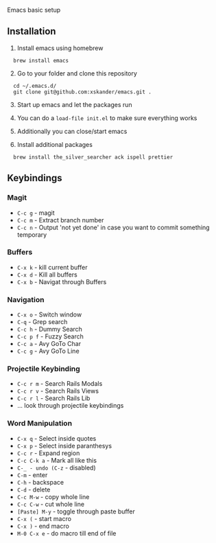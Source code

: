 Emacs basic setup

## Installation

1. Install emacs using homebrew
  ```
    brew install emacs
  ```

2. Go to your folder and clone this repository
  ```
    cd ~/.emacs.d/
    git clone git@github.com:xskander/emacs.git .
  ```

3. Start up emacs and let the packages run
  1. You can do a ```load-file init.el``` to make sure everything works
  1. Additionally you can close/start emacs

4. Install additional packages
  ```
    brew install the_silver_searcher ack ispell prettier
  ```

## Keybindings

### Magit
* ```C-c g``` - magit
* ```C-c m``` - Extract branch number
* ```C-c n``` - Output 'not yet done' in case you want to commit something temporary

### Buffers
* ```C-x k``` - kill current buffer
* ```C-x d``` - Kill all buffers
* ```C-x b``` - Navigat through Buffers

### Navigation
* ```C-x o``` - Switch window
* ```C-q``` - Grep search
* ```C-c h``` - Dummy Search
* ```C-c p f``` - Fuzzy Search
* ```C-c a``` - Avy GoTo Char
* ```C-c g``` - Avy GoTo Line


### Projectile Keybinding
* ```C-c r m``` - Search Rails Modals
* ```C-c r v``` - Search Rails Views
* ```C-c r l``` - Search Rails Lib
* ... look through projectile keybindings

### Word Manipulation
* ```C-x q``` - Select inside quotes
* ```C-x p``` - Select inside paranthesys
* ```C-c r``` - Expand region
* ```C-c C-k a``` - Mark all like this
* ```C-_ - undo (C-z``` - disabled)
* ```C-m``` - enter
* ```C-h``` - backspace
* ```C-d``` - delete
* ```C-c M-w``` - copy whole line
* ```C-c C-w``` - cut whole line
* ```[Paste] M-y``` - toggle through paste buffer
* ```C-x (``` - start macro
* ```C-x )``` - end macro
* ```M-0 C-x e``` - do macro till end of file

